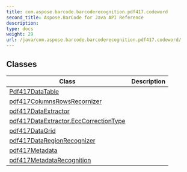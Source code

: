 ```yaml
---
title: com.aspose.barcode.barcoderecognition.pdf417.codeword
second_title: Aspose.BarCode for Java API Reference
description: 
type: docs
weight: 29
url: /java/com.aspose.barcode.barcoderecognition.pdf417.codeword/
---
```


## Classes

| Class | Description |
| --- | --- |
| [Pdf417DataTable](../com.aspose.barcode.barcoderecognition.pdf417.codeword/pdf417datatable) |  |
| [pdf417ColumnsRowsRecornizer](../com.aspose.barcode.barcoderecognition.pdf417.codeword/pdf417columnsrowsrecornizer) |  |
| [pdf417DataExtractor](../com.aspose.barcode.barcoderecognition.pdf417.codeword/pdf417dataextractor) |  |
| [pdf417DataExtractor.EccCorrectionType](../com.aspose.barcode.barcoderecognition.pdf417.codeword/pdf417dataextractor.ecccorrectiontype) |  |
| [pdf417DataGrid](../com.aspose.barcode.barcoderecognition.pdf417.codeword/pdf417datagrid) |  |
| [pdf417DataRegionRecognizer](../com.aspose.barcode.barcoderecognition.pdf417.codeword/pdf417dataregionrecognizer) |  |
| [pdf417Metadata](../com.aspose.barcode.barcoderecognition.pdf417.codeword/pdf417metadata) |  |
| [pdf417MetadataRecognition](../com.aspose.barcode.barcoderecognition.pdf417.codeword/pdf417metadatarecognition) |  |
